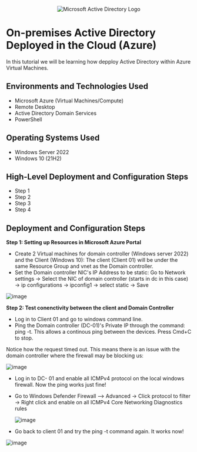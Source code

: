 <p align="center">
<img src="https://i.imgur.com/pU5A58S.png" alt="Microsoft Active Directory Logo"/>
</p>

<h1>On-premises Active Directory Deployed in the Cloud (Azure)</h1>
In this tutorial we will be learning how depploy Active Directory within Azure Virtual Machines.<br />


<h2>Environments and Technologies Used</h2>

- Microsoft Azure (Virtual Machines/Compute)
- Remote Desktop
- Active Directory Domain Services
- PowerShell

<h2>Operating Systems Used </h2>

- Windows Server 2022
- Windows 10 (21H2)

<h2>High-Level Deployment and Configuration Steps</h2>

- Step 1
- Step 2
- Step 3
- Step 4

<h2>Deployment and Configuration Steps</h2>

**Step 1: Setting up Resources in Microsoft Azure Portal**
  - Create 2 Virtual machines for domain controller (Windows server 2022) and the Client (Windows 10): The client (Client 01) will be under the same Resource Group and vnet as the Domain controller.
  - Set the Domain controller NIC's IP Address to be static:
    Go to Network settings -> Select the NIC of domain controller (starts in dc in this case) -> ip configurations -> ipconfig1 -> select static -> Save

![image](https://github.com/user-attachments/assets/5402d94a-5fc4-45d5-8153-29a4af099411)


**Step 2: Test conenctivity between the client and Domain Controller**
 - Log in to Client 01 and go to windows command line.
 - Ping the Domain controller (DC-01)'s Private IP through the command: ping -t. This allows a continous ping between the devices. Press Cmd+C to stop.

 Notice how the request timed out. This means there is an issue with the domain controller where the firewall may be blocking us:

  ![image](https://github.com/user-attachments/assets/1b428f77-4f40-4125-9dd1-a5738cbaa921)


  - Log in to DC- 01 and enable all ICMPv4 protocol on the local windows firewall. Now the ping works just fine!
  - Go to Windows Defender Firewall --> Advanced -> Click protocol to filter -> Right click and enable on all ICMPv4 Core Networking Diagnostics rules

    ![image](https://github.com/user-attachments/assets/718f8372-015c-41d6-9ed8-bd2590d91fc7)

- Go back to client 01 and try the ping -t command again. It works now!

![image](https://github.com/user-attachments/assets/8ae811e7-56e3-49ca-b8c5-ee3933066aa2)

    
  
